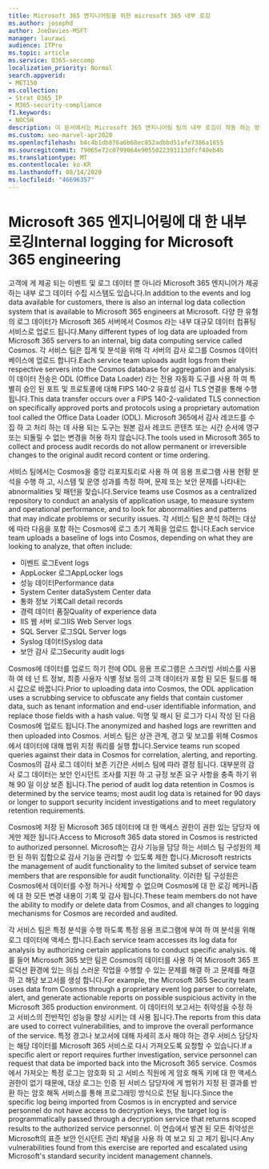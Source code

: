 ```yaml
---
title: Microsoft 365 엔지니어링을 위한 microsoft 365 내부 로깅
ms.author: josephd
author: JoeDavies-MSFT
manager: laurawi
audience: ITPro
ms.topic: article
ms.service: O365-seccomp
localization_priority: Normal
search.appverid:
- MET150
ms.collection:
- Strat_O365_IP
- M365-security-compliance
f1.keywords:
- NOCSH
description: 이 문서에서는 Microsoft 365 엔지니어링 팀의 내부 로깅이 작동 하는 방식에 대 한 설명을 찾습니다.
ms.custom: seo-marvel-apr2020
ms.openlocfilehash: b4c4b1db876a6b68ec852adbbd51afe7386a1855
ms.sourcegitcommit: 79065e72c0799064e9055022393113dfcf40eb4b
ms.translationtype: MT
ms.contentlocale: ko-KR
ms.lasthandoff: 08/14/2020
ms.locfileid: "46696357"
---
```

# <a name="internal-logging-for-microsoft-365-engineering"></a><span data-ttu-id="bb3a8-103">Microsoft 365 엔지니어링에 대 한 내부 로깅</span><span class="sxs-lookup"><span data-stu-id="bb3a8-103">Internal logging for Microsoft 365 engineering</span></span>

<span data-ttu-id="bb3a8-104">고객에 게 제공 되는 이벤트 및 로그 데이터 뿐 아니라 Microsoft 365 엔지니어가 제공 하는 내부 로그 데이터 수집 시스템도 있습니다.</span><span class="sxs-lookup"><span data-stu-id="bb3a8-104">In addition to the events and log data available for customers, there is also an internal log data collection system that is available to Microsoft 365 engineers at Microsoft.</span></span> <span data-ttu-id="bb3a8-105">다양 한 유형의 로그 데이터가 Microsoft 365 서버에서 Cosmos 라는 내부 대규모 데이터 컴퓨팅 서비스로 업로드 됩니다.</span><span class="sxs-lookup"><span data-stu-id="bb3a8-105">Many different types of log data are uploaded from Microsoft 365 servers to an internal, big data computing service called Cosmos.</span></span> <span data-ttu-id="bb3a8-106">각 서비스 팀은 집계 및 분석을 위해 각 서버의 감사 로그를 Cosmos 데이터베이스에 업로드 합니다.</span><span class="sxs-lookup"><span data-stu-id="bb3a8-106">Each service team uploads audit logs from their respective servers into the Cosmos database for aggregation and analysis.</span></span> <span data-ttu-id="bb3a8-107">이 데이터 전송은 ODL (Office Data Loader) 라는 전용 자동화 도구를 사용 하 여 특별히 승인 된 포트 및 프로토콜에 대해 FIPS 140-2 유효성 검사 TLS 연결을 통해 수행 됩니다.</span><span class="sxs-lookup"><span data-stu-id="bb3a8-107">This data transfer occurs over a FIPS 140-2-validated TLS connection on specifically approved ports and protocols using a proprietary automation tool called the Office Data Loader (ODL).</span></span> <span data-ttu-id="bb3a8-108">Microsoft 365에서 감사 레코드를 수집 하 고 처리 하는 데 사용 되는 도구는 원본 감사 레코드 콘텐츠 또는 시간 순서에 영구 또는 되돌릴 수 없는 변경을 허용 하지 않습니다.</span><span class="sxs-lookup"><span data-stu-id="bb3a8-108">The tools used in Microsoft 365 to collect and process audit records do not allow permanent or irreversible changes to the original audit record content or time ordering.</span></span>

<span data-ttu-id="bb3a8-109">서비스 팀에서는 Cosmos을 중앙 리포지토리로 사용 하 여 응용 프로그램 사용 현황 분석을 수행 하 고, 시스템 및 운영 성과를 측정 하며, 문제 또는 보안 문제를 나타내는 abnormalities 및 패턴을 찾습니다.</span><span class="sxs-lookup"><span data-stu-id="bb3a8-109">Service teams use Cosmos as a centralized repository to conduct an analysis of application usage, to measure system and operational performance, and to look for abnormalities and patterns that may indicate problems or security issues.</span></span> <span data-ttu-id="bb3a8-110">각 서비스 팀은 분석 하려는 대상에 따라 다음을 포함 하는 Cosmos에 로그 초기 계획을 업로드 합니다.</span><span class="sxs-lookup"><span data-stu-id="bb3a8-110">Each service team uploads a baseline of logs into Cosmos, depending on what they are looking to analyze, that often include:</span></span>

- <span data-ttu-id="bb3a8-111">이벤트 로그</span><span class="sxs-lookup"><span data-stu-id="bb3a8-111">Event logs</span></span>
- <span data-ttu-id="bb3a8-112">AppLocker 로그</span><span class="sxs-lookup"><span data-stu-id="bb3a8-112">AppLocker logs</span></span>
- <span data-ttu-id="bb3a8-113">성능 데이터</span><span class="sxs-lookup"><span data-stu-id="bb3a8-113">Performance data</span></span>
- <span data-ttu-id="bb3a8-114">System Center data</span><span class="sxs-lookup"><span data-stu-id="bb3a8-114">System Center data</span></span>
- <span data-ttu-id="bb3a8-115">통화 정보 기록</span><span class="sxs-lookup"><span data-stu-id="bb3a8-115">Call detail records</span></span>
- <span data-ttu-id="bb3a8-116">경력 데이터 품질</span><span class="sxs-lookup"><span data-stu-id="bb3a8-116">Quality of experience data</span></span>
- <span data-ttu-id="bb3a8-117">IIS 웹 서버 로그</span><span class="sxs-lookup"><span data-stu-id="bb3a8-117">IIS Web Server logs</span></span>
- <span data-ttu-id="bb3a8-118">SQL Server 로그</span><span class="sxs-lookup"><span data-stu-id="bb3a8-118">SQL Server logs</span></span>
- <span data-ttu-id="bb3a8-119">Syslog 데이터</span><span class="sxs-lookup"><span data-stu-id="bb3a8-119">Syslog data</span></span>
- <span data-ttu-id="bb3a8-120">보안 감사 로그</span><span class="sxs-lookup"><span data-stu-id="bb3a8-120">Security audit logs</span></span>

<span data-ttu-id="bb3a8-121">Cosmos에 데이터를 업로드 하기 전에 ODL 응용 프로그램은 스크러빙 서비스를 사용 하 여 테 넌 트 정보, 최종 사용자 식별 정보 등의 고객 데이터가 포함 된 모든 필드를 해시 값으로 바꿉니다.</span><span class="sxs-lookup"><span data-stu-id="bb3a8-121">Prior to uploading data into Cosmos, the ODL application uses a scrubbing service to obfuscate any fields that contain customer data, such as tenant information and end-user identifiable information, and replace those fields with a hash value.</span></span> <span data-ttu-id="bb3a8-122">익명 및 해시 된 로그가 다시 작성 된 다음 Cosmos에 업로드 됩니다.</span><span class="sxs-lookup"><span data-stu-id="bb3a8-122">The anonymized and hashed logs are rewritten and then uploaded into Cosmos.</span></span> <span data-ttu-id="bb3a8-123">서비스 팀은 상관 관계, 경고 및 보고를 위해 Cosmos에서 데이터에 대해 범위 지정 쿼리를 실행 합니다.</span><span class="sxs-lookup"><span data-stu-id="bb3a8-123">Service teams run scoped queries against their data in Cosmos for correlation, alerting, and reporting.</span></span> <span data-ttu-id="bb3a8-124">Cosmos의 감사 로그 데이터 보존 기간은 서비스 팀에 따라 결정 됩니다. 대부분의 감사 로그 데이터는 보안 인시던트 조사를 지원 하 고 규정 보존 요구 사항을 충족 하기 위해 90 일 이상 보존 됩니다.</span><span class="sxs-lookup"><span data-stu-id="bb3a8-124">The period of audit log data retention in Cosmos is determined by the service teams; most audit log data is retained for 90 days or longer to support security incident investigations and to meet regulatory retention requirements.</span></span>

<span data-ttu-id="bb3a8-125">Cosmos에 저장 된 Microsoft 365 데이터에 대 한 액세스 권한이 권한 있는 담당자 에게만 제한 됩니다.</span><span class="sxs-lookup"><span data-stu-id="bb3a8-125">Access to Microsoft 365 data stored in Cosmos is restricted to authorized personnel.</span></span> <span data-ttu-id="bb3a8-126">Microsoft는 감사 기능을 담당 하는 서비스 팀 구성원의 제한 된 하위 집합으로 감사 기능을 관리할 수 있도록 제한 합니다.</span><span class="sxs-lookup"><span data-stu-id="bb3a8-126">Microsoft restricts the management of audit functionality to the limited subset of service team members that are responsible for audit functionality.</span></span> <span data-ttu-id="bb3a8-127">이러한 팀 구성원은 Cosmos에서 데이터를 수정 하거나 삭제할 수 없으며 Cosmos에 대 한 로깅 메커니즘에 대 한 모든 변경 내용이 기록 및 감사 됩니다.</span><span class="sxs-lookup"><span data-stu-id="bb3a8-127">These team members do not have the ability to modify or delete data from Cosmos, and all changes to logging mechanisms for Cosmos are recorded and audited.</span></span>

<span data-ttu-id="bb3a8-128">각 서비스 팀은 특정 분석을 수행 하도록 특정 응용 프로그램에 부여 하 여 분석을 위해 로그 데이터에 액세스 합니다.</span><span class="sxs-lookup"><span data-stu-id="bb3a8-128">Each service team accesses its log data for analysis by authorizing certain applications to conduct specific analysis.</span></span> <span data-ttu-id="bb3a8-129">예를 들어 Microsoft 365 보안 팀은 Cosmos의 데이터를 사용 하 여 Microsoft 365 프로덕션 환경에 있는 의심 스러운 작업을 수행할 수 있는 문제를 해결 하 고 문제를 해결 하 고 해당 보고서를 생성 합니다.</span><span class="sxs-lookup"><span data-stu-id="bb3a8-129">For example, the Microsoft 365 Security team uses data from Cosmos through a proprietary event log parser to correlate, alert, and generate actionable reports on possible suspicious activity in the Microsoft 365 production environment.</span></span> <span data-ttu-id="bb3a8-130">이 데이터의 보고서는 취약성을 수정 하 고 서비스의 전반적인 성능을 향상 시키는 데 사용 됩니다.</span><span class="sxs-lookup"><span data-stu-id="bb3a8-130">The reports from this data are used to correct vulnerabilities, and to improve the overall performance of the service.</span></span> <span data-ttu-id="bb3a8-131">특정 경고나 보고서에 대해 자세히 조사 해야 하는 경우 서비스 담당자는 해당 데이터를 Microsoft 365 서비스로 다시 가져오도록 요청할 수 있습니다.</span><span class="sxs-lookup"><span data-stu-id="bb3a8-131">If a specific alert or report requires further investigation, service personnel can request that data be imported back into the Microsoft 365 service.</span></span> <span data-ttu-id="bb3a8-132">Cosmos에서 가져오는 특정 로그는 암호화 되 고 서비스 직원에 게 암호 해독 키에 대 한 액세스 권한이 없기 때문에, 대상 로그는 인증 된 서비스 담당자에 게 범위가 지정 된 결과를 반환 하는 암호 해독 서비스를 통해 프로그래밍 방식으로 전달 됩니다.</span><span class="sxs-lookup"><span data-stu-id="bb3a8-132">Since the specific log being imported from Cosmos is in encrypted and service personnel do not have access to decryption keys, the target log is programmatically passed through a decryption service that returns scoped results to the authorized service personnel.</span></span> <span data-ttu-id="bb3a8-133">이 연습에서 발견 된 모든 취약성은 Microsoft의 표준 보안 인시던트 관리 채널을 사용 하 여 보고 되 고 제기 됩니다.</span><span class="sxs-lookup"><span data-stu-id="bb3a8-133">Any vulnerabilities found from this exercise are reported and escalated using Microsoft's standard security incident management channels.</span></span>
